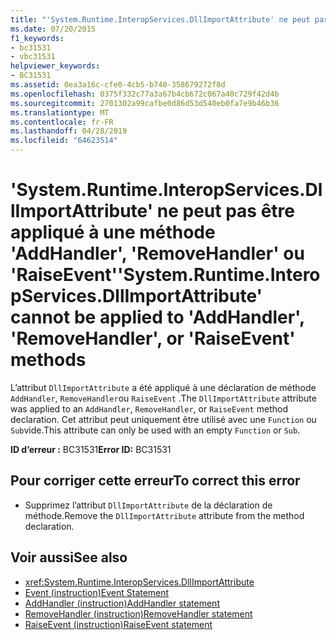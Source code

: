 ```yaml
---
title: "'System.Runtime.InteropServices.DllImportAttribute' ne peut pas être appliqué à une méthode 'AddHandler', 'RemoveHandler' ou 'RaiseEvent'"
ms.date: 07/20/2015
f1_keywords:
- bc31531
- vbc31531
helpviewer_keywords:
- BC31531
ms.assetid: 0ea3a16c-cfe0-4cb5-b740-358679272f8d
ms.openlocfilehash: 0375f332c77a3a67b4cb672c067a40c729f42d4b
ms.sourcegitcommit: 2701302a99cafbe0d86d53d540eb0fa7e9b46b36
ms.translationtype: MT
ms.contentlocale: fr-FR
ms.lasthandoff: 04/28/2019
ms.locfileid: "64623514"
---
```

# <a name="systemruntimeinteropservicesdllimportattribute-cannot-be-applied-to-addhandler-removehandler-or-raiseevent-methods"></a><span data-ttu-id="ab9a0-102">'System.Runtime.InteropServices.DllImportAttribute' ne peut pas être appliqué à une méthode 'AddHandler', 'RemoveHandler' ou 'RaiseEvent'</span><span class="sxs-lookup"><span data-stu-id="ab9a0-102">'System.Runtime.InteropServices.DllImportAttribute' cannot be applied to 'AddHandler', 'RemoveHandler', or 'RaiseEvent' methods</span></span>
<span data-ttu-id="ab9a0-103">L’attribut `DllImportAttribute` a été appliqué à une déclaration de méthode `AddHandler`, `RemoveHandler`ou `RaiseEvent` .</span><span class="sxs-lookup"><span data-stu-id="ab9a0-103">The `DllImportAttribute` attribute was applied to an `AddHandler`, `RemoveHandler`, or `RaiseEvent` method declaration.</span></span> <span data-ttu-id="ab9a0-104">Cet attribut peut uniquement être utilisé avec une `Function` ou `Sub`vide.</span><span class="sxs-lookup"><span data-stu-id="ab9a0-104">This attribute can only be used with an empty `Function` or `Sub`.</span></span>  
  
 <span data-ttu-id="ab9a0-105">**ID d’erreur :** BC31531</span><span class="sxs-lookup"><span data-stu-id="ab9a0-105">**Error ID:** BC31531</span></span>  
  
## <a name="to-correct-this-error"></a><span data-ttu-id="ab9a0-106">Pour corriger cette erreur</span><span class="sxs-lookup"><span data-stu-id="ab9a0-106">To correct this error</span></span>  
  
- <span data-ttu-id="ab9a0-107">Supprimez l’attribut `DllImportAttribute` de la déclaration de méthode.</span><span class="sxs-lookup"><span data-stu-id="ab9a0-107">Remove the `DllImportAttribute` attribute from the method declaration.</span></span>  
  
## <a name="see-also"></a><span data-ttu-id="ab9a0-108">Voir aussi</span><span class="sxs-lookup"><span data-stu-id="ab9a0-108">See also</span></span>

- <xref:System.Runtime.InteropServices.DllImportAttribute>
- [<span data-ttu-id="ab9a0-109">Event (instruction)</span><span class="sxs-lookup"><span data-stu-id="ab9a0-109">Event Statement</span></span>](../../visual-basic/language-reference/statements/event-statement.md)
- [<span data-ttu-id="ab9a0-110">AddHandler (instruction)</span><span class="sxs-lookup"><span data-stu-id="ab9a0-110">AddHandler statement</span></span>](~/docs/visual-basic/language-reference/statements/addhandler-statement.md)
- [<span data-ttu-id="ab9a0-111">RemoveHandler (instruction)</span><span class="sxs-lookup"><span data-stu-id="ab9a0-111">RemoveHandler statement</span></span>](~/docs/visual-basic/language-reference/statements/removehandler-statement.md)
- [<span data-ttu-id="ab9a0-112">RaiseEvent (instruction)</span><span class="sxs-lookup"><span data-stu-id="ab9a0-112">RaiseEvent statement</span></span>](~/docs/visual-basic/language-reference/statements/raiseevent-statement.md)
